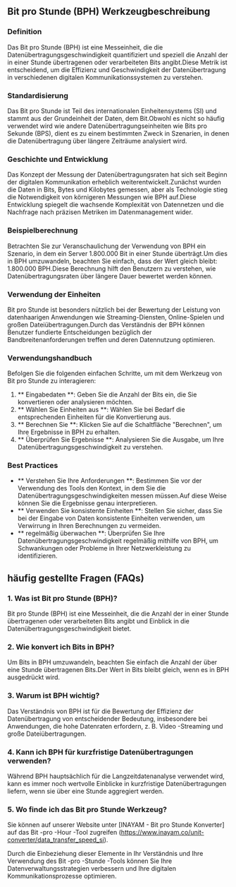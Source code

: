## Bit pro Stunde (BPH) Werkzeugbeschreibung

### Definition
Das Bit pro Stunde (BPH) ist eine Messeinheit, die die Datenübertragungsgeschwindigkeit quantifiziert und speziell die Anzahl der in einer Stunde übertragenen oder verarbeiteten Bits angibt.Diese Metrik ist entscheidend, um die Effizienz und Geschwindigkeit der Datenübertragung in verschiedenen digitalen Kommunikationssystemen zu verstehen.

### Standardisierung
Das Bit pro Stunde ist Teil des internationalen Einheitensystems (SI) und stammt aus der Grundeinheit der Daten, dem Bit.Obwohl es nicht so häufig verwendet wird wie andere Datenübertragungseinheiten wie Bits pro Sekunde (BPS), dient es zu einem bestimmten Zweck in Szenarien, in denen die Datenübertragung über längere Zeiträume analysiert wird.

### Geschichte und Entwicklung
Das Konzept der Messung der Datenübertragungsraten hat sich seit Beginn der digitalen Kommunikation erheblich weiterentwickelt.Zunächst wurden die Daten in Bits, Bytes und Kilobytes gemessen, aber als Technologie stieg die Notwendigkeit von körnigeren Messungen wie BPH auf.Diese Entwicklung spiegelt die wachsende Komplexität von Datennetzen und die Nachfrage nach präzisen Metriken im Datenmanagement wider.

### Beispielberechnung
Betrachten Sie zur Veranschaulichung der Verwendung von BPH ein Szenario, in dem ein Server 1.800.000 Bit in einer Stunde überträgt.Um dies in BPH umzuwandeln, beachten Sie einfach, dass der Wert gleich bleibt: 1.800.000 BPH.Diese Berechnung hilft den Benutzern zu verstehen, wie Datenübertragungsraten über längere Dauer bewertet werden können.

### Verwendung der Einheiten
Bit pro Stunde ist besonders nützlich bei der Bewertung der Leistung von datenhaarigen Anwendungen wie Streaming-Diensten, Online-Spielen und großen Dateiübertragungen.Durch das Verständnis der BPH können Benutzer fundierte Entscheidungen bezüglich der Bandbreitenanforderungen treffen und deren Datennutzung optimieren.

### Verwendungshandbuch
Befolgen Sie die folgenden einfachen Schritte, um mit dem Werkzeug von Bit pro Stunde zu interagieren:
1. ** Eingabedaten **: Geben Sie die Anzahl der Bits ein, die Sie konvertieren oder analysieren möchten.
2. ** Wählen Sie Einheiten aus **: Wählen Sie bei Bedarf die entsprechenden Einheiten für die Konvertierung aus.
3. ** Berechnen Sie **: Klicken Sie auf die Schaltfläche "Berechnen", um Ihre Ergebnisse in BPH zu erhalten.
4. ** Überprüfen Sie Ergebnisse **: Analysieren Sie die Ausgabe, um Ihre Datenübertragungsgeschwindigkeit zu verstehen.

### Best Practices
- ** Verstehen Sie Ihre Anforderungen **: Bestimmen Sie vor der Verwendung des Tools den Kontext, in dem Sie die Datenübertragungsgeschwindigkeiten messen müssen.Auf diese Weise können Sie die Ergebnisse genau interpretieren.
- ** Verwenden Sie konsistente Einheiten **: Stellen Sie sicher, dass Sie bei der Eingabe von Daten konsistente Einheiten verwenden, um Verwirrung in Ihren Berechnungen zu vermeiden.
- ** regelmäßig überwachen **: Überprüfen Sie Ihre Datenübertragungsgeschwindigkeit regelmäßig mithilfe von BPH, um Schwankungen oder Probleme in Ihrer Netzwerkleistung zu identifizieren.

## häufig gestellte Fragen (FAQs)

### 1. Was ist Bit pro Stunde (BPH)?
Bit pro Stunde (BPH) ist eine Messeinheit, die die Anzahl der in einer Stunde übertragenen oder verarbeiteten Bits angibt und Einblick in die Datenübertragungsgeschwindigkeit bietet.

### 2. Wie konvert ich Bits in BPH?
Um Bits in BPH umzuwandeln, beachten Sie einfach die Anzahl der über eine Stunde übertragenen Bits.Der Wert in Bits bleibt gleich, wenn es in BPH ausgedrückt wird.

### 3. Warum ist BPH wichtig?
Das Verständnis von BPH ist für die Bewertung der Effizienz der Datenübertragung von entscheidender Bedeutung, insbesondere bei Anwendungen, die hohe Datenraten erfordern, z. B. Video -Streaming und große Dateiübertragungen.

### 4. Kann ich BPH für kurzfristige Datenübertragungen verwenden?
Während BPH hauptsächlich für die Langzeitdatenanalyse verwendet wird, kann es immer noch wertvolle Einblicke in kurzfristige Datenübertragungen liefern, wenn sie über eine Stunde aggregiert werden.

### 5. Wo finde ich das Bit pro Stunde Werkzeug?
Sie können auf unserer Website unter [INAYAM - Bit pro Stunde Konverter] auf das Bit -pro -Hour -Tool zugreifen (https://www.inayam.co/unit-converter/data_transfer_speed_si).

Durch die Einbeziehung dieser Elemente in Ihr Verständnis und Ihre Verwendung des Bit -pro -Stunde -Tools können Sie Ihre Datenverwaltungsstrategien verbessern und Ihre digitalen Kommunikationsprozesse optimieren.